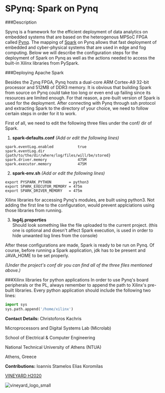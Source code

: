 # SPynq: Spark on Pynq

###Description

Spynq is a framework for the efficient deployment of data analytics on embedded systems that are based on the heterogenous MPSoC FPGA called [Pynq](http://www.pynq.io/). The mapping of [Spark](http://spark.apache.org/) on Pynq allows that fast deployment of embedded and cyber-physical systems that are used in edge and fog computing. Below we will describe the configuration steps for the deployment of Spark on Pynq as well as the actions needed to access the built-in Xilinx libraries from PySpark.

###Deploying Apache Spark

Besides the Zynq FPGA, Pynq hosts a dual-core ARM Cortex-A9 32-bit processor and 512MB of DDR3 memory. It is obvious that building Spark from source on Pynq could take too long or even end up failing since its resources are limited enough. For that reason, a pre-built version of Spark is used for the deployment. After connecting with Pynq through ssh protocol and extracting Spark to the directory of your choice, we need to follow certain steps in order for it to work.

First of all, we need to edit the following three files under the conf/ dir of Spark. 

1. **spark-defaults.conf**  _(Add or edit the following lines)_

  ```shell
  spark.eventLog.enabled           true  
  spark.eventLog.dir               {path/to/the/dir/where/log/files/will/be/stored}  
  spark.driver.memory              475M  
  spark.executor.memory            475M 
  ```
  
2. **spark-env.sh**  _(Add or edit the following lines)_  

  ```shell
  export PYSPARK_PYTHON        = python3  
  export SPARK_EXECUTOR_MEMORY = 475m  
  export SPARK_DRIVER_MEMORY   = 475m
  ```
  
  Xilinx libraries for accessing Pynq's modules, are built using python3. Not adding the first line to the configuration, would prevent applciations using those libraries from running.

3. **log4j.properties**  
Should look something like the file uploaded to the current project. (this one is optional and doesn't affect Spark execution, is used in order to hide unwanted log lines from the console)

After these configurations are made, Spark is ready to be run on Pynq. Of course, before running a Spark application, jdk has to be present and JAVA_HOME to be set properly.

 _(Under the project's conf dir you can find all of the three files mentioned above.)_
 
###Xilinx libraries for python applications
In order to use Pynq's board peripherals or the PL, always remember to append the path to Xilinx's pre-built libraries. Every python application should include the following two lines:
  ```python
  import sys
  sys.path.append('/home/xilinx')
  ```

**Contact Details:**
Christoforos Kachris

Microprocessors and Digital Systems Lab (Microlab)

School of Electrical & Computer Engineering 

National Technical University of Athens (NTUA)

Athens, Greece

**Contributions:**
Ioannis Stamelos
Elias Koromilas


[VINEYARD H2020](http://vineyard-h2020.eu)

![vineyard_logo_small](https://cloud.githubusercontent.com/assets/24586009/23160413/0eb26858-f82f-11e6-9720-29f48a2e6e7e.png)
